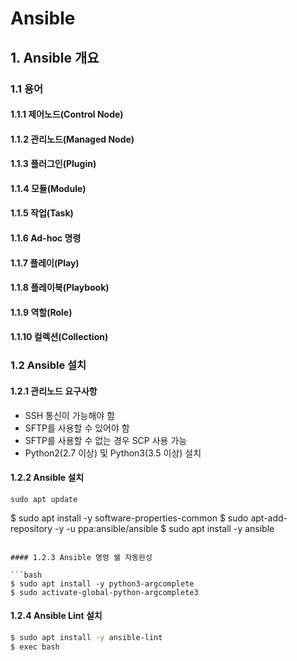 # Ansible

## 1. Ansible 개요

### 1.1 용어

#### 1.1.1 제어노드(Control Node)
#### 1.1.2 관리노드(Managed Node)
#### 1.1.3 플러그인(Plugin)
#### 1.1.4 모듈(Module)
#### 1.1.5 작업(Task)
#### 1.1.6 Ad-hoc 명령
#### 1.1.7 플레이(Play)
#### 1.1.8 플레이북(Playbook)
#### 1.1.9 역할(Role)
#### 1.1.10 컬렉션(Collection)

### 1.2 Ansible 설치

#### 1.2.1 관리노드 요구사항

- SSH 통신이 가능해야 함
- SFTP를 사용할 수 있어야 함
- SFTP를 사용할 수 없는 경우 SCP 사용 가능
- Python2(2.7 이상) 및 Python3(3.5 이상) 설치

#### 1.2.2 Ansible 설치

```
sudo apt update
```

$ sudo apt install -y software-properties-common
$ sudo apt-add-repository -y -u ppa:ansible/ansible
$ sudo apt install -y ansible
```

#### 1.2.3 Ansible 명령 쉘 자동완성

```bash
$ sudo apt install -y python3-argcomplete
$ sudo activate-global-python-argcomplete3
```

#### 1.2.4 Ansible Lint 설치

```bash
$ sudo apt install -y ansible-lint
$ exec bash
```

